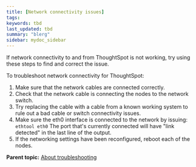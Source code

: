 ```yaml
---
title: [Network connectivity issues]
tags: 
keywords: tbd
last_updated: tbd
summary: "blerg"
sidebar: mydoc_sidebar
---
```

If network connectivity to and from ThoughtSpot is not working, try using these steps to find and correct the issue.

To troubleshoot network connectivity for ThoughtSpot:

1.   Make sure that the network cables are connected correctly.
2.   Check that the network cable is connecting the nodes to the network switch.
3.   Try replacing the cable with a cable from a known working system to rule out a bad cable or switch connectivity issues.
4.   Make sure the eth0 interface is connected to the network by issuing: `ethtool eth0` The port that's currently connected will have "link detected" in the last line of the output.
5. If the networking settings have been reconfigured, reboot each of the nodes.

**Parent topic:** [About troubleshooting](../../admin/troubleshooting/troubleshooting_intro.html)

